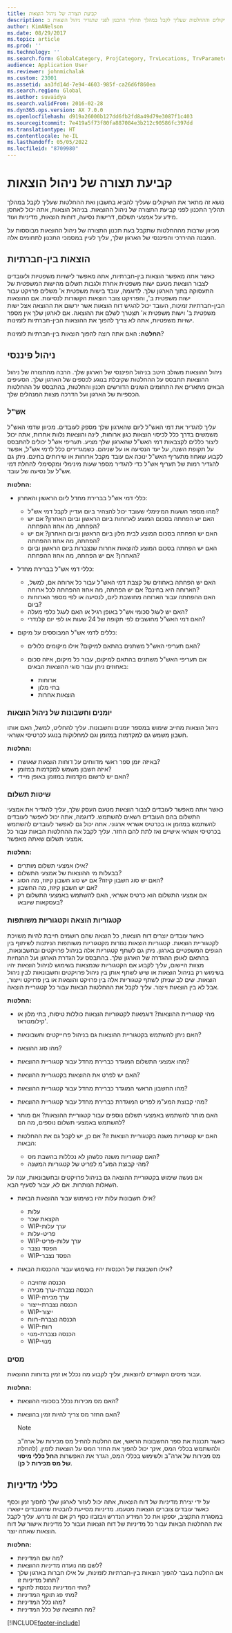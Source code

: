 ```yaml
---
title: קביעת תצורה של ניהול הוצאות
description: מאמר זה מתאר את השיקולים וההחלטות שעליך לקבל במהלך תהליך התכנון לפני שתגדיר ניהול הוצאות ב- Microsoft Dynamics 365 Finance.
author: KimANelson
ms.date: 08/29/2017
ms.topic: article
ms.prod: ''
ms.technology: ''
ms.search.form: GlobalCategory, ProjCategory, TrvLocations, TrvParameters, TrvPaymethod, TrvPerDiems
audience: Application User
ms.reviewer: johnmichalak
ms.custom: 23001
ms.assetid: aa3fd14d-7e94-4603-985f-ca26d6f860ea
ms.search.region: Global
ms.author: suvaidya
ms.search.validFrom: 2016-02-28
ms.dyn365.ops.version: AX 7.0.0
ms.openlocfilehash: d919a26000b127dd6fb2fd8a49d79e3087f1c403
ms.sourcegitcommit: 7e419a5f73f80fa887084e3b212c90586fc397dd
ms.translationtype: HT
ms.contentlocale: he-IL
ms.lasthandoff: 05/05/2022
ms.locfileid: "8709980"
---
```

# <a name="configure-expense-management"></a>קביעת תצורה של ניהול הוצאות

נושא זה מתאר את השיקולים שעליך להביא בחשבון ואת ההחלטות שעליך לקבל במהלך תהליך התכנון לפני קביעת התצורה של ניהול ההוצאות. בניהול הוצאות, אתה יכול לאחסן מידע על אמצעי תשלום, דרישות נסיעה, דוחות הוצאות, מדיניות ועוד.

מכיוון שרבות מההחלטות שתקבל בעת תכנון התצורה של ניהול ההוצאות מבוססות על המבנה ההיררכי והפיננסי של הארגון שלך, עליך לעיין במסמכי התכנון לתחומים אלה.

## <a name="intercompany-expenses"></a>הוצאות בין-חברתיות

כאשר אתה מאפשר הוצאות בין-חברתיות, אתה מאפשר לישויות משפטיות ולעובדים לצבור הוצאות מטעם ישות משפטית אחרת ולגבות תשלום מהישות המשפטית של התעסוקה בתוך הארגון שלך. לדוגמה, עובד בישות משפטית א' משלים פרויקט עבור ישות משפטית ב', והפרויקט צובר הוצאות הקשורות לנסיעות. אם ההוצאות הבין-חברתיות זמינות, העובד יכול להגיש דוח הוצאות אשר ירשום את ההוצאה אצל ישות משפטית ב' וישות משפטית א' תצטרך לשלם את ההוצאה. אם לארגון שלך אין מספר ישויות משפטיות, אתה לא צריך להפוך את ההוצאות הבין-חברתיות לזמינות.

**החלטה:** האם אתה רוצה להפוך הוצאות בין-חברתיות לזמינות?

## <a name="financial-management"></a>ניהול פיננסי

ניהול ההוצאות משולב היטב בניהול הפיננסי של הארגון שלך. הרבה מהתצורה של ניהול ההוצאות תתבסס על ההחלטות שקיבלת בנוגע לכספים של הארגון שלך. הסעיפים הבאים מתארים את התחומים השונים הדורשים תכנון והחלטות, בהתבסס על ההחלטות הכספיות של הארגון ועל הדרכה מצוות המנהלים שלך.

### <a name="per-diems"></a>אש"ל

עליך להגדיר את דמי האש"ל ליום שהארגון שלך מספק לעובדים. מכיוון שדמי האש"ל משמשים בדרך כלל לכיסוי הוצאות כגון ארוחות, לינה והוצאות נלוות אחרות, אתה יכול ליצור כללים לקצבאות דמי האש"ל שהארגון שלך מציע. תעריפי אש"ל יכולים להתבסס על תקופת השנה, על יעד הנסיעה או על שניהם. כשמגדירים כלל לדמי אש"ל, אפשר לקבוע שאחוז מתעריף האש"ל ינוכה אם עובד מקבל ארוחות או שירותים בחינם. ניתן גם להגדיר רמות של תעריף אש"ל כדי להגדיר מספר שעות מינימלי ומקסימלי להחלת דמי אש"ל על נסיעה של עובד.

**החלטות:**

- כללי דמי אש"ל בברירת מחדל ליום הראשון והאחרון:

    - מהו מספר השעות המינימלי שעובד יכול להצהיר ביום ועדיין לקבל דמי אש"ל?
    - האם יש הפחתה בסכום המוצע לארוחות ביום הראשון וביום האחרון? אם יש הפחתה, מה אחוז ההפחתה?
    - האם יש הפחתה בסכום המוצע לבית מלון ביום הראשון וביום האחרון? אם יש הפחתה, מה אחוז ההפחתה?
    - האם יש הפחתה בסכום המוצע להוצאות אחרות שנצברות ביום הראשון וביום האחרון? אם יש הפחתה, מה אחוז ההפחתה?

- כללי דמי אש"ל בברירת מחדל:

    - האם יש הפחתה באחוזים של קצבת דמי האש"ל עבור כל ארוחה אם, למשל, הארוחה היא בחינם? אם יש הפחתה, מה אחוז ההפחתה לכל ארוחה?
    - האם ההפחתה עבור הארוחה מחושבת ליום, לנסיעה או לפי מספר הארוחות ביום?
    - האם יש לעגל סכומי אש"ל באופן רגיל או האם לעגל כלפי מעלה?
    - האם דמי האש"ל מחושבים לפי תקופה של 24 שעות או לפי יום קלנדרי?

- כללים לדמי אש"ל המבוססים על מיקום:

    - האם תעריפי האש"ל משתנים בהתאם למיקום? אילו מיקומים כלולים?
    - אם תעריפי האש"ל משתנים בהתאם למיקום, עבור כל מיקום, איזה סכום באחוזים ניתן עבור סוגי ההוצאות הבאים:

        - ארוחות
        - בתי מלון
        - הוצאות אחרות

### <a name="expense-management-journals-and-accounts"></a>יומנים וחשבונות של ניהול הוצאות

ניהול הוצאות מחייב שימוש במספר יומנים וחשבונות. עליך להחליט, למשל, האם אותו חשבון משמש גם למקדמות במזומן וגם למחלוקות בנוגע לכרטיסי אשראי.

**החלטות:**

- באיזה יומן ספר ראשי מדווחים על דוחות הוצאות שאושרו?
- איזה חשבון משמש למקדמות במזומן?
- האם יש לרשום מקדמות במזומן באופן מיידי?

### <a name="payment-methods"></a>שיטות תשלום

כאשר אתה מאפשר לעובדים לצבור הוצאות מטעם העסק שלך, עליך להגדיר את אמצעי התשלום בהם העובדים רשאים להשתמש. לדוגמה, אתה יכול לאפשר לעובדים להשתמש במזומן או בכרטיס אשראי ארגוני. אתה יכול גם לאפשר לעובדים להשתמש בכרטיסי אשראי אישיים ואז לתת להם החזר. עליך לקבל את ההחלטות הבאות עבור כל אמצעי תשלום שאתה מאפשר.

**החלטות:**

- אילו אמצעי תשלום מותרים?
- בבעלות מי ההוצאות של אמצעי התשלום?
- האם יש סוג חשבון קיזוז? אם יש סוג חשבון קיזוז, מה הסוג?
- אם יש חשבון קיזוז, מה החשבון?
- אם אמצעי התשלום הוא כרטיס אשראי, האם להשתמש באמצעי התשלום רק בעסקאות שיובאו?

### <a name="expense-categories-and-shared-categories"></a>קטגוריות הוצאה וקטגוריות משותפות

כאשר עובדים יוצרים דוח הוצאות, כל הוצאה שהם רושמים חייבת להיות משויכת לקטגוריית הוצאות. קטגוריות הוצאות נגזרות מקטגוריות משותפות הניתנות לשיתוף בין הגופים המשפטיים בארגון. ניתן גם לשתף קטגוריות אלה בניהול פרויקטים ובחשבונאות, בהתאם לאופן ההגדרה של הארגון שלך. בהתבסס על הגדרת הארגון ועל ההנחיות מצוות היישום, עליך לקבוע אם הקטגוריות שנמצאות בשימוש לניהול הוצאות יהיו בשימוש רק בניהול הוצאות או שיש לשתף אותן בין ניהול פרויקטים וחשבונאות לבין ניהול הוצאות. שים לב שניתן לשתף קטגוריות אלה בין פרויקט והוצאות או בין פרויקט וייצור, אבל לא בין הוצאות וייצור. עליך לקבל את ההחלטות הבאות עבור כל קטגוריית הוצאה.

**החלטות:**

- מהי קטגוריית ההוצאות? דוגמאות לקטגוריות הוצאות כוללות טיסות, בתי מלון או קילומטראז'.
- האם ניתן להשתמש בקטגוריית ההוצאות גם בניהול פרוייקטים וחשבונאות?
- מהו סוג ההוצאה?
- מהו אמצעי התשלום המוגדר כברירת מחדל עבור קטגוריית ההוצאות?
- האם יש לפרט את ההוצאות בקטגוריית ההוצאות?
- מהו החשבון הראשי המוגדר כברירת מחדל עבור קטגוריית ההוצאות?
- מהי קבוצת המע"מ לפריט המוגדרת כברירת מחדל עבור קטגוריית ההוצאות?
- האם מותר להשתמש באמצעי תשלום נוספים עבור קטגוריית ההוצאות? אם מותר להשתמש באמצעי תשלום נוספים, מה הם?
- האם יש קטגוריות משנה בקטגוריית הוצאות זו? אם כן, יש לקבל גם את ההחלטות הבאות:

    - האם קטגוריות משנה כלשהן לא נכללות בהשבת מס?
    - מהי קבוצת המע"מ לפריט של קטגוריות המשנה?

אם נעשה שימוש בקטגוריית ההוצאה גם בניהול פרויקטים ובחשבונאות, ענה על השאלות הנותרות. אם לא, עבור לסעיף הבא.

- אילו חשבונות עלות יהיו בשימוש עבור ההוצאות הבאות?

    - עלות
    - הקצאת שכר
    - WIP-ערך עלות
    - פריט-עלות
    - WIP-ערך עלות-פריט
    - הפסד נצבר
    - WIP-הפסד נצבר

- אילו חשבונות של הכנסות יהיו בשימוש עבור ההכנסות הבאות?

    - הכנסה שחויבה
    - הכנסה נצברת-ערך מכירה
    - WIP-ערך מכירה
    - הכנסה נצברת-ייצור
    - WIP-ייצור
    - הכנסה נצברת-רווח
    - WIP-רווח
    - הכנסה נצברת-מנוי
    - WIP-מנוי

### <a name="taxes"></a>מסים

עבור מיסים הקשורים להוצאות, עליך לקבוע מה נכלל או זמין בדוחות ההוצאות.

**החלטות:**

- האם מס מכירות נכלל בסכומי ההוצאות?
- האם החזר מס צריך להיות זמין בהוצאות?

    > [!NOTE]
    > כאשר תכננת את ספר החשבונות הראשי, אם החלטת להחיל מס מכירות של ארה"ב ולהשתמש בכללי המס, אינך יכול להפוך את החזר המס על הוצאות לזמין. (להחלת מס מכירות של ארה"ב ולשימוש בכללי המס, הגדר את האפשרות **החל כללי מיסוי של מס מכירות** ל **כן**).

## <a name="policies"></a>כללי מדיניות

על ידי יצירת מדיניות של דוח הוצאות, אתה יכול לעזור לארגון שלך לחסוך זמן וכסף כאשר עובדים צוברים הוצאות מטעמו. מדיניות מסייעת להבטיח שהעובדים יישארו במסגרת התקציב, יספקו את כל המידע הנדרש ויבזבזו כסף רק אם זה נדרש. עליך לקבל את ההחלטות הבאות עבור כל מדיניות של דוח הוצאות ועבור כל מדיניות אישור של דוח הוצאות שאתה יוצר.

**החלטות:**

- מה שם המדיניות?
- לשם מה נועדה מדיניות ההוצאות?
- אם החלטת בעבר להפוך הוצאות בין-חברתיות לזמינות, על אילו חברות בארגון שלך תחול מדיניות זו?
- מתי המדיניות נכנסת לתוקף?
- מתי פג תוקף המדיניות?
- מהו כלל המדיניות?
- מה התוצאה של כלל המדיניות?


[!INCLUDE[footer-include](../includes/footer-banner.md)]